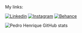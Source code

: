 My links:


[![Linkedin](https://img.shields.io/badge/LinkedIn-0077B5?style=for-the-badge&logo=linkedin&logoColor=white)](https://www.linkedin.com/in/pedro-henrique-ribeiro-martins-2b87b0233/)
[![Instagram](https://img.shields.io/badge/Instagram-E4405F?style=for-the-badge&logo=instagram&logoColor=white)](https://www.instagram.com/pedro.r.martins/)
[![Behance](https://img.shields.io/badge/Behance-0054F7?style=for-the-badge&logo=behance&logoColor=white)](https://www.behance.net/377e9342)

![Pedro Henrique GitHub stats](https://github-readme-stats.vercel.app/api?username=pedrohrrm&show_icons=true&theme=dracula)

